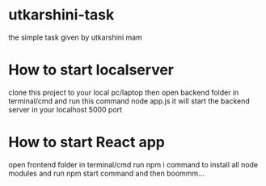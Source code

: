 # utkarshini-task
the simple task given by utkarshini mam 
# How to start localserver 
clone this project to your local pc/laptop 
then open backend folder in terminal/cmd 
and run this command node app.js 
it will start the backend server in your localhost 5000 port 
# How to start React app 
open frontend folder in terminal/cmd 
run npm i command to install all node modules 
and run npm start command and then boommm... 
